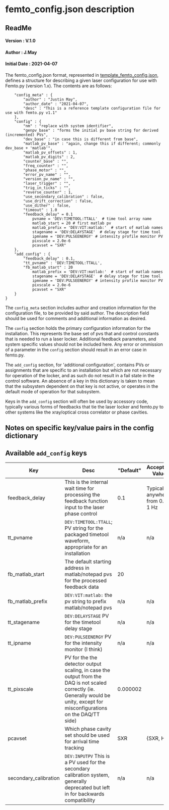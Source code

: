 # femto_config.json description

## ReadMe
#### Version : V.1.0
#### Author : J.May
#### Initial Date : 2021-04-07

The femto_config.json format, represented in [template_femto_config.json](./template_femto_config.json), defines a structure for describing a given laser configuration for use with Femto.py (version 1.x). The contents are as follows:

```{
    "config_meta" : {
        "author" : "Justin May",
        "author_date" : "2021-04-07",
        "desc" : "This is a reference template configuration file for use with femto.py v1.1"
    },
    "config" : {
        "nm" : "replace with system identifier",
        "genpv_base" : "forms the initial pv base string for derived (incremented) PVs",
        "dev_base" : "in case this is different from base",
        "matlab_pv_base" : "again, change this if different; commonly dev_base + 'matlab'",
        "matlab_pv_offsets" : 1,
        "matlab_pv_digits" : 2,
        "counter_base" : "",
        "freq_counter" : "",
        "phase_motor" : "",
        "error_pv_name" : "",
        "version_pv_name" : "",
        "laser_trigger" : "",
        "trig_in_ticks" : "",
        "reverse_counter" : 1,
        "use_secondary_calibration" : false,
        "use_drift_correction" : false,
        "use_dither" : false,
        "timeout" : 1.0
        "feedback_delay" = 0.1 
            pvname = 'DEV:TIMETOOL:TTALL'  # time tool array name
            matlab_start = 20 # first matlab pv
            matlab_prefix = 'DEV:VIT:matlab:'  # start of matlab names
            stagename = 'DEV:DELAYSTAGE'  # delay stage for time tool
            ipmname = 'DEV:PULSEENERGY' # intensity profile monitor PV
            pixscale = 2.0e-6
            pcavset = "SXR"
    },
    "add_config" : {
        "feedback_delay" : 0.1, 
        "tt_pvname" : 'DEV:TIMETOOL:TTALL',
        "fb_matlab_start" : 20
            matlab_prefix = 'DEV:VIT:matlab:'  # start of matlab names
            stagename = 'DEV:DELAYSTAGE'  # delay stage for time tool
            ipmname = 'DEV:PULSEENERGY' # intensity profile monitor PV
            pixscale = 2.0e-6
            pcavset = "SXR"
    }
}
```  

The `config_meta` section includes author and creation information for the
configuration file, to be provided by said author. The description field should
be used for comments and additional information as desired.

The `config` section holds the primary configuration information for the
installation. This represents the base set of pvs that and control constants
that is needed to run a laser locker. Additional feedback parameters, and system
specific values should not be included here. Any error or ommission of a
parameter in the `config` section should result in an error case in femto.py.

The `add_config` section, for 'additional configuration', contains PVs or
assignments that are specific to an installation but which are not necessary for
operation of the locker, and as such do not result in a fail state in the
control software. An absence of a key in this dictionary is taken to mean that
the subsystem dependent on that key is not active, or operates in the default
mode of operation for that subsystem.

Keys in the `add_config` section will often be used by accessory code, typically
various forms of feedbacks that tie the laser locker and femto.py to other
systems like the xray/optical cross correlator or phase cavities.

## Notes on specific key/value pairs in the config dictionary

## Available `add_config` keys

| Key                    | Desc                                                                                                                                                                             | "Default"  | Acceptable Values                    | Type   |
|------------------------|----------------------------------------------------------------------------------------------------------------------------------------------------------------------------------|------------|--------------------------------------|--------|
| feedback_delay         | This is the internal wait time for processing the feedback function input to the laser phase control                                                                             | 0.1        | Typically anywhere from 0.1 to 1 Hz  | float  |
| tt_pvname              | `DEV:TIMETOOL:TTALL`; PV string for the packaged timetool waveform, appropriate for an installation                                                                              | n/a        | n/a                                  | str    |
| fb_matlab_start        | The default starting address in matlab/notepad pvs for the processed feedback data                                                                                               | 20         |                                      | int    |
| fb_matlab_prefix       | `DEV:VIT:matlab:` the pv string to prefix matlab/notepad pvs                                                                                                                     | n/a        | n/a                                  | str    |
| tt_stagename           | `DEV:DELAYSTAGE` PV for the timetool delay stage                                                                                                                                 | n/a        | n/a                                  | str    |
| tt_ipname              | `DEV:PULSEENERGY` PV for the intensity monitor (I think)                                                                                                                         | n/a        | n/a                                  | str    |
| tt_pixscale            | PV for the the detector output scaling, in case the output from the DAQ is not scaled correctly (ie. Generally would be unity, except for misconfigurations on the DAQ/TT side)  | 0.000002   |                                      | float  |
| pcavset                | Which phase cavity set should be used for arrival time tracking                                                                                                                  | SXR        | {SXR, HXR}                           | str    |
| secondary_calibration  | `DEV:INPUTPV` This is a PV used for the secondary calibration system, generally deprecated but left in for backwards compatibility                                               | n/a        | n/a                                  | str    |
